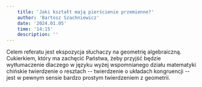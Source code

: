 ```yaml
---
    title: 'Jaki kształt mają pierścienie przemienne?'
    author: 'Bartosz Szachniewicz'
    date: '2024.01.05'
    time: '14:15'
    description: ''
---
```


Celem referatu jest ekspozycja słuchaczy na geometrię algebraiczną. Cukierkiem, który ma zachęcić Państwa, żeby przyjść będzie wytłumaczenie dlaczego w języku wyżej wspomnianego działu matematyki chińskie twierdzenie o resztach -- twierdzenie o układach kongruencji -- jest w pewnym sensie bardzo prostym twierdzeniem z geometrii.
